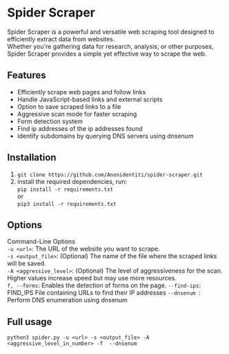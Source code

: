 # Spider Scraper

Spider Scraper is a powerful and versatile web scraping tool designed to efficiently extract data from websites. <br>Whether you're gathering data for research, analysis, or other purposes, Spider Scraper provides a simple yet effective way to scrape the web.

## Features

- Efficiently scrape web pages and follow links<br>
- Handle JavaScript-based links and external scripts<br>
- Option to save scraped links to a file<br>
- Aggressive scan mode for faster scraping<br>
- Form detection system <br>
- Find ip addresses of the ip addresses found <br>
- identify subdomains by querying DNS servers using dnsenum <br>

## Installation
1. `git clone https://github.com/Anonidentiti/spider-scraper.git `<br>
2. install the required dependencies, run:<br>
   `pip install -r requirements.txt`<br>
   or<br>
   `pip3 install -r requirements.txt` <br>

## Options
Command-Line Options<br>
`-u <url>`: The URL of the website you want to scrape.<br>
`-s <output_file>`: (Optional) The name of the file where the scraped links will be saved.<br>
`-A <aggressive_level>`: (Optional) The level of aggressiveness for the scan. Higher values increase speed but may use more resources.<br>
`f, --forms`: Enables the detection of forms on the page.
 `--find-ips`: FIND_IPS   File containing URLs to find their IP addresses
 `--dnsenum `: Perform DNS enumeration using dnsenum

## Full usage
`python3 spider.py -u <url> -s <output_file> -A <aggressive_level_in_number> -f  --dnsenum`



